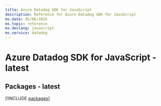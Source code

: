 ```yaml
---
title: Azure Datadog SDK for JavaScript
description: Reference for Azure Datadog SDK for JavaScript
ms.date: 05/06/2025
ms.topic: reference
ms.devlang: javascript
ms.service: datadog
---
```

# Azure Datadog SDK for JavaScript - latest
## Packages - latest
[!INCLUDE [packages](datadog-index.md)]